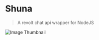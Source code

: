 # Shuna
> A revolt chat api wrapper for NodeJS

![Image Thumbnail](https://autumn.revolt.chat/attachments/Z3LXCH2Zbo2tNR69dKWEWF5b6qYFrtT-BQ_2V8_HM-/images%20-%202021-10-28T214251.376.jpeg)
